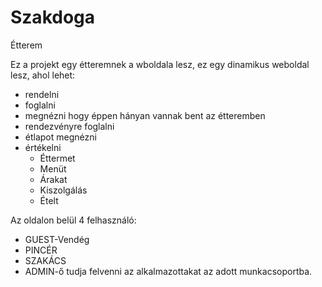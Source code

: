 # Szakdoga
Étterem

<p>Ez a projekt egy étteremnek a wboldala lesz, ez egy dinamikus weboldal lesz, ahol lehet:
  <ul>
    <li>rendelni</li>
    <li>foglalni</li>
    <li>megnézni hogy éppen hányan vannak bent az étteremben</li>
    <li>rendezvényre foglalni</li>
    <li>étlapot megnézni</li>
    <li>értékelni
      <ul>
        <li>Éttermet</li>
        <li>Menüt</li>
        <li>Árakat</li>
        <li>Kiszolgálás</li>
        <li>Ételt</li>
      </ul>
    </li>
  </ul>
</p>
  <p> Az oldalon belül 4 felhasználó: 
<ul>
  <li>GUEST-Vendég</li>
  <li>PINCÉR</li>
  <li>SZAKÁCS</li>
  <li>ADMIN-ő tudja felvenni az alkalmazottakat az adott munkacsoportba.</li>
</ul></p>
